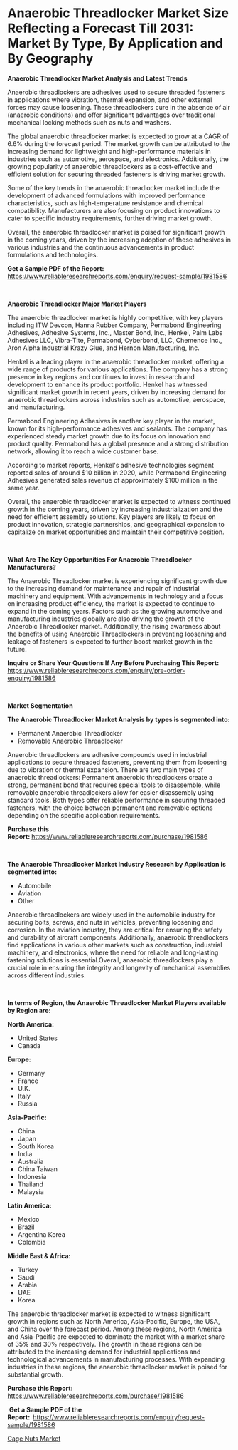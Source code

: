 <p><h1>Anaerobic Threadlocker Market Size Reflecting a Forecast Till 2031: Market By Type, By Application and By Geography</h1></p><p><strong>Anaerobic Threadlocker Market Analysis and Latest Trends</strong></p>
<p><p>Anaerobic threadlockers are adhesives used to secure threaded fasteners in applications where vibration, thermal expansion, and other external forces may cause loosening. These threadlockers cure in the absence of air (anaerobic conditions) and offer significant advantages over traditional mechanical locking methods such as nuts and washers. </p><p>The global anaerobic threadlocker market is expected to grow at a CAGR of 6.6% during the forecast period. The market growth can be attributed to the increasing demand for lightweight and high-performance materials in industries such as automotive, aerospace, and electronics. Additionally, the growing popularity of anaerobic threadlockers as a cost-effective and efficient solution for securing threaded fasteners is driving market growth.</p><p>Some of the key trends in the anaerobic threadlocker market include the development of advanced formulations with improved performance characteristics, such as high-temperature resistance and chemical compatibility. Manufacturers are also focusing on product innovations to cater to specific industry requirements, further driving market growth.</p><p>Overall, the anaerobic threadlocker market is poised for significant growth in the coming years, driven by the increasing adoption of these adhesives in various industries and the continuous advancements in product formulations and technologies.</p></p>
<p><strong>Get a Sample PDF of the Report:&nbsp;</strong> <a href="https://www.reliableresearchreports.com/enquiry/request-sample/1981586">https://www.reliableresearchreports.com/enquiry/request-sample/1981586</a></p>
<p>&nbsp;</p>
<p><strong>Anaerobic Threadlocker Major Market Players</strong></p>
<p><p>The anaerobic threadlocker market is highly competitive, with key players including ITW Devcon, Hanna Rubber Company, Permabond Engineering Adhesives, Adhesive Systems, Inc., Master Bond, Inc., Henkel, Palm Labs Adhesives LLC, Vibra-Tite, Permabond, Cyberbond, LLC, Chemence Inc., Aron Alpha Industrial Krazy Glue, and Hernon Manufacturing, Inc.</p><p>Henkel is a leading player in the anaerobic threadlocker market, offering a wide range of products for various applications. The company has a strong presence in key regions and continues to invest in research and development to enhance its product portfolio. Henkel has witnessed significant market growth in recent years, driven by increasing demand for anaerobic threadlockers across industries such as automotive, aerospace, and manufacturing.</p><p>Permabond Engineering Adhesives is another key player in the market, known for its high-performance adhesives and sealants. The company has experienced steady market growth due to its focus on innovation and product quality. Permabond has a global presence and a strong distribution network, allowing it to reach a wide customer base.</p><p>According to market reports, Henkel's adhesive technologies segment reported sales of around $10 billion in 2020, while Permabond Engineering Adhesives generated sales revenue of approximately $100 million in the same year.</p><p>Overall, the anaerobic threadlocker market is expected to witness continued growth in the coming years, driven by increasing industrialization and the need for efficient assembly solutions. Key players are likely to focus on product innovation, strategic partnerships, and geographical expansion to capitalize on market opportunities and maintain their competitive position.</p></p>
<p>&nbsp;</p>
<p><strong>What Are The Key Opportunities For Anaerobic Threadlocker Manufacturers?</strong></p>
<p><p>The Anaerobic Threadlocker market is experiencing significant growth due to the increasing demand for maintenance and repair of industrial machinery and equipment. With advancements in technology and a focus on increasing product efficiency, the market is expected to continue to expand in the coming years. Factors such as the growing automotive and manufacturing industries globally are also driving the growth of the Anaerobic Threadlocker market. Additionally, the rising awareness about the benefits of using Anaerobic Threadlockers in preventing loosening and leakage of fasteners is expected to further boost market growth in the future.</p></p>
<p><strong>Inquire or Share Your Questions If Any Before Purchasing This Report:</strong> <a href="https://www.reliableresearchreports.com/enquiry/pre-order-enquiry/1981586">https://www.reliableresearchreports.com/enquiry/pre-order-enquiry/1981586</a></p>
<p>&nbsp;</p>
<p><strong>Market Segmentation</strong></p>
<p><strong>The Anaerobic Threadlocker Market Analysis by types is segmented into:</strong></p>
<p><ul><li>Permanent Anaerobic Threadlocker</li><li>Removable Anaerobic Threadlocker</li></ul></p>
<p><p>Anaerobic threadlockers are adhesive compounds used in industrial applications to secure threaded fasteners, preventing them from loosening due to vibration or thermal expansion. There are two main types of anaerobic threadlockers: Permanent anaerobic threadlockers create a strong, permanent bond that requires special tools to disassemble, while removable anaerobic threadlockers allow for easier disassembly using standard tools. Both types offer reliable performance in securing threaded fasteners, with the choice between permanent and removable options depending on the specific application requirements.</p></p>
<p><strong>Purchase this Report:&nbsp;</strong><a href="https://www.reliableresearchreports.com/purchase/1981586">https://www.reliableresearchreports.com/purchase/1981586</a></p>
<p>&nbsp;</p>
<p><strong>The Anaerobic Threadlocker Market Industry Research by Application is segmented into:</strong></p>
<p><ul><li>Automobile</li><li>Aviation</li><li>Other</li></ul></p>
<p><p>Anaerobic threadlockers are widely used in the automobile industry for securing bolts, screws, and nuts in vehicles, preventing loosening and corrosion. In the aviation industry, they are critical for ensuring the safety and durability of aircraft components. Additionally, anaerobic threadlockers find applications in various other markets such as construction, industrial machinery, and electronics, where the need for reliable and long-lasting fastening solutions is essential.Overall, anaerobic threadlockers play a crucial role in ensuring the integrity and longevity of mechanical assemblies across different industries.</p></p>
<p>&nbsp;</p>
<p><strong>In terms of Region, the Anaerobic Threadlocker Market Players available by Region are:</strong></p>
<p>
    <p> <strong> North America: </strong>
        <ul>
            <li>United States</li>
            <li>Canada</li>
        </ul>
        </p> 
    <p> <strong> Europe: </strong>
        <ul>
            <li>Germany</li>
            <li>France</li>
            <li>U.K.</li>
            <li>Italy</li>
            <li>Russia</li>
        </ul>
        </p> 
    <p> <strong> Asia-Pacific: </strong>
        <ul>
            <li>China</li>
            <li>Japan</li>
            <li>South Korea</li>
            <li>India</li>
            <li>Australia</li>
            <li>China Taiwan</li>
            <li>Indonesia</li>
            <li>Thailand</li>
            <li>Malaysia</li>
        </ul>
        </p> 
    <p> <strong> Latin America: </strong>
        <ul>
            <li>Mexico</li>
            <li>Brazil</li>
            <li>Argentina Korea</li>
            <li>Colombia</li>
        </ul>
        </p> 
    <p> <strong> Middle East & Africa: </strong>
        <ul>
            <li>Turkey</li>
            <li>Saudi</li>
            <li>Arabia</li>
            <li>UAE</li>
            <li>Korea</li>
        </ul>
    </p>
    </p>
<p><p>The anaerobic threadlocker market is expected to witness significant growth in regions such as North America, Asia-Pacific, Europe, the USA, and China over the forecast period. Among these regions, North America and Asia-Pacific are expected to dominate the market with a market share of 35% and 30% respectively. The growth in these regions can be attributed to the increasing demand for industrial applications and technological advancements in manufacturing processes. With expanding industries in these regions, the anaerobic threadlocker market is poised for substantial growth.</p></p>
<p><strong>Purchase this Report: </strong><a href="https://www.reliableresearchreports.com/purchase/1981586">https://www.reliableresearchreports.com/purchase/1981586</a></p>
<p>&nbsp;<strong>Get a Sample PDF of the Report:&nbsp;&nbsp;</strong><a href="https://www.reliableresearchreports.com/enquiry/request-sample/1981586">https://www.reliableresearchreports.com/enquiry/request-sample/1981586</a></p>
<p><strong></strong></p>
<p><p><a href="https://frill-swim-3cd.notion.site/Cage-Nuts-Market-Research-Report-Reveals-The-Latest-Trends-And-Opportunities-of-this-Market-for-Peri-681548fafc3640b19bc4f9a22c174c38">Cage Nuts Market</a></p></p>